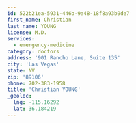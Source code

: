 ```yaml
---
id: 522b21ea-5931-446b-9a48-18f8a93b9de7
first_name: Christian
last_name: YOUNG
license: M.D.
services:
  - emergency-medicine
category: doctors
address: '901 Rancho Lane, Suite 135'
city: 'Las Vegas'
state: NV
zip: '89106'
phone: 702-383-1958
title: 'Christian YOUNG'
_geoloc:
  lng: -115.16292
  lat: 36.184219
---
```

